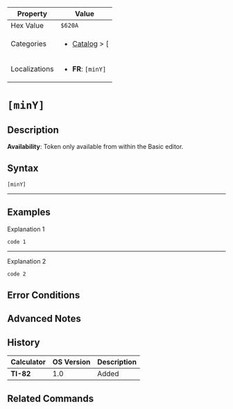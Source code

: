 | Property      | Value |
|---------------|-------|
| Hex Value     | `$620A`|
| Categories    | <ul><li>[Catalog](<../categories/Catalog.md>) > [[](<../categories/Catalog.md#[>)</li></ul> |
| Localizations | <ul><li><b>FR</b>: `[minY]`</li></ul> |

# `[minY]`

## Description



<b>Availability</b>: Token only available from within the Basic editor.

## Syntax
`[minY]`

<hr>

## Examples

Explanation 1
```ti-basic
code 1
```
---
Explanation 2
```ti-basic
code 2
```

## Error Conditions


## Advanced Notes


## History
| Calculator | OS Version | Description |
|------------|------------|-------------|
| <b>TI-82</b> | 1.0 | Added

## Related Commands

    